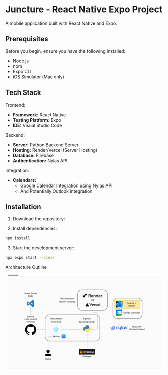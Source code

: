 # Juncture - React Native Expo Project

A mobile application built with React Native and Expo.

## Prerequisites

Before you begin, ensure you have the following installed:
- Node.js
- npm
- Expo CLI
- iOS Simulator (Mac only)

## Tech Stack

Frontend:
- **Framework:** React Native
- **Testing Platform:** Expo
- **IDE:** Visual Studio Code

Backend:
- **Server:** Python Backend Server
- **Hosting:** Render/Vercel (Server Hosting)
- **Database:** Firebase
- **Authentication:** Nylas API

Integration:
- **Calendars:**
  - Google Calendar Integration using Nylas API
  - And Potentially Outlook integration

## Installation

1. Download the repository:

2. Install dependencies:
```bash
npm install
```

3. Start the development server:
```bash
npx expo start --clear
```

Architecture Outline
<div style="display: flex; flex-wrap: wrap; gap: 20px;">
  <img src="./assets/ArchitectureOutline.png" alt="Login Screen" />
</div>